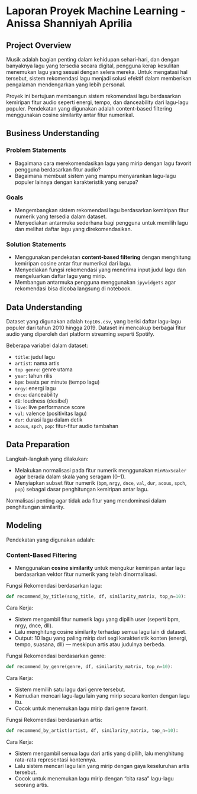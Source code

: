# Laporan Proyek Machine Learning - Anissa Shanniyah Aprilia

## Project Overview

Musik adalah bagian penting dalam kehidupan sehari-hari, dan dengan banyaknya lagu yang tersedia secara digital, pengguna kerap kesulitan menemukan lagu yang sesuai dengan selera mereka. Untuk mengatasi hal tersebut, sistem rekomendasi lagu menjadi solusi efektif dalam memberikan pengalaman mendengarkan yang lebih personal.

Proyek ini bertujuan membangun sistem rekomendasi lagu berdasarkan kemiripan fitur audio seperti energi, tempo, dan danceability dari lagu-lagu populer. Pendekatan yang digunakan adalah content-based filtering menggunakan cosine similarity antar fitur numerikal.

## Business Understanding

### Problem Statements

- Bagaimana cara merekomendasikan lagu yang mirip dengan lagu favorit pengguna berdasarkan fitur audio?
- Bagaimana membuat sistem yang mampu menyarankan lagu-lagu populer lainnya dengan karakteristik yang serupa?

### Goals

- Mengembangkan sistem rekomendasi lagu berdasarkan kemiripan fitur numerik yang tersedia dalam dataset.
- Menyediakan antarmuka sederhana bagi pengguna untuk memilih lagu dan melihat daftar lagu yang direkomendasikan.

### Solution Statements

- Menggunakan pendekatan **content-based filtering** dengan menghitung kemiripan cosine antar fitur numerikal dari lagu.
- Menyediakan fungsi rekomendasi yang menerima input judul lagu dan mengeluarkan daftar lagu yang mirip.
- Membangun antarmuka pengguna menggunakan `ipywidgets` agar rekomendasi bisa dicoba langsung di notebook.

## Data Understanding

Dataset yang digunakan adalah `top10s.csv`, yang berisi daftar lagu-lagu populer dari tahun 2010 hingga 2019. Dataset ini mencakup berbagai fitur audio yang diperoleh dari platform streaming seperti Spotify.

Beberapa variabel dalam dataset:

- `title`: judul lagu
- `artist`: nama artis
- `top genre`: genre utama
- `year`: tahun rilis
- `bpm`: beats per minute (tempo lagu)
- `nrgy`: energi lagu
- `dnce`: danceability
- `dB`: loudness (desibel)
- `live`: live performance score
- `val`: valence (positivitas lagu)
- `dur`: durasi lagu dalam detik
- `acous`, `spch`, `pop`: fitur-fitur audio tambahan

## Data Preparation

Langkah-langkah yang dilakukan:

- Melakukan normalisasi pada fitur numerik menggunakan `MinMaxScaler` agar berada dalam skala yang seragam (0–1).
- Menyiapkan subset fitur numerik (`bpm`, `nrgy`, `dnce`, `val`, `dur`, `acous`, `spch`, `pop`) sebagai dasar penghitungan kemiripan antar lagu.

Normalisasi penting agar tidak ada fitur yang mendominasi dalam penghitungan similarity.

## Modeling

Pendekatan yang digunakan adalah:

### Content-Based Filtering

- Menggunakan **cosine similarity** untuk mengukur kemiripan antar lagu berdasarkan vektor fitur numerik yang telah dinormalisasi.

Fungsi Rekomendasi berdasarkan lagu:
```python
def recommend_by_title(song_title, df, similarity_matrix, top_n=10):
```
Cara Kerja:
- Sistem mengambil fitur numerik lagu yang dipilih user (seperti bpm, nrgy, dnce, dll).
- Lalu menghitung cosine similarity terhadap semua lagu lain di dataset.
- Output: 10 lagu yang paling mirip dari segi karakteristik konten (energi, tempo, suasana, dll) — meskipun artis atau judulnya berbeda.

Fungsi Rekomendasi berdasarkan genre:
```python
def recommend_by_genre(genre, df, similarity_matrix, top_n=10):
```
Cara Kerja:
- Sistem memilih satu lagu dari genre tersebut.
- Kemudian mencari lagu-lagu lain yang mirip secara konten dengan lagu itu.
- Cocok untuk menemukan lagu mirip dari genre favorit.

Fungsi Rekomendasi berdasarkan artis:
```python
def recommend_by_artist(artist, df, similarity_matrix, top_n=10):
```
Cara Kerja:
- Sistem mengambil semua lagu dari artis yang dipilih, lalu menghitung rata-rata representasi kontennya.
- Lalu sistem mencari lagu lain yang mirip dengan gaya keseluruhan artis tersebut.
- Cocok untuk menemukan lagu mirip dengan “cita rasa” lagu-lagu seorang artis.
